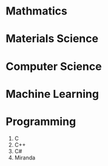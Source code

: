 # Mathmatics

# Materials Science

# Computer Science

# Machine Learning

# Programming

1. C
2. C++
3. C#
4. Miranda
